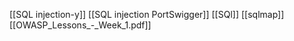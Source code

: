 [[SQL injection-y]]
[[SQL injection PortSwigger]]
[[SQl]]
[[sqlmap]]
[[OWASP_Lessons_-_Week_1.pdf]]
